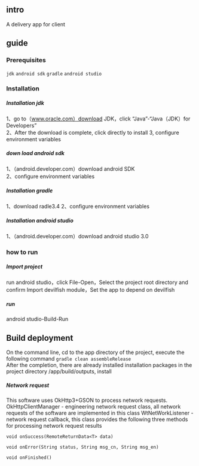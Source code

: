 ## intro
A delivery app for client   

## guide
### Prerequisites

```jdk``` ```android sdk``` ```gradle``` ```android studio```   

### Installation    
##### Installation jdk   
1、go to（www.oracle.com）download JDK，click “Java”-“Java（JDK）for Developers”   
2、After the download is complete, click directly to install
3, configure environment variables  
##### down load android sdk   
1、（android.developer.com）download android SDK   
2、configure environment variables
##### Installation gradle   
1、download radle3.4 
2、configure environment variables
##### Installation android studio   
1、（android.developer.com）download android studio 3.0   
  
### how to run
##### Import project 
run android studio，click File-Open，Select the project root directory and confirm 
Import devilfish module，Set the app to depend on devilfish
##### run 
android studio-Build-Run   
## Build deployment   
On the command line, cd to the app directory of the project, execute the following command
```gradle clean assembleRelease```    
After the completion, there are already installed installation packages in the project directory /app/build/outputs,  install 
##### Network request
This software uses OkHttp3+GSON to process network requests.
OkHttpClientManager - engineering network request class, all network requests of the software are implemented in this class
WtNetWorkListener - network request callback, this class provides the following three methods for processing network request results  

```void onSuccess(RemoteReturnData<T> data)```   

```void onError(String status, String msg_cn, String msg_en)```   
   
```void onFinished()```



